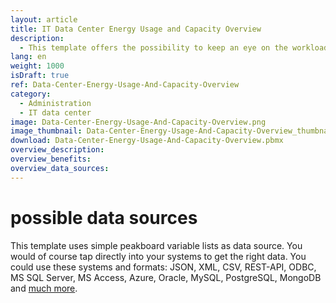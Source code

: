```yaml
---
layout: article
title: IT Data Center Energy Usage and Capacity Overview
description: 
  - This template offers the possibility to keep an eye on the workload of all data centers by means of a clear presentation. This increases the availability and helps to detect problems in time.
lang: en
weight: 1000
isDraft: true
ref: Data-Center-Energy-Usage-And-Capacity-Overview
category:
  - Administration
  - IT data center
image: Data-Center-Energy-Usage-And-Capacity-Overview.png
image_thumbnail: Data-Center-Energy-Usage-And-Capacity-Overview_thumbnail.png
download: Data-Center-Energy-Usage-And-Capacity-Overview.pbmx
overview_description:
overview_benefits:
overview_data_sources:
---
```


# possible data sources

This template uses simple peakboard variable lists as data source. You would of course tap directly into your systems to get the right data. You could use these systems and formats: JSON, XML, CSV, REST-API, ODBC, MS SQL Server, MS Access, Azure, Oracle, MySQL, PostgreSQL, MongoDB and [much more](https://peakboard.com/en/data-connections/).